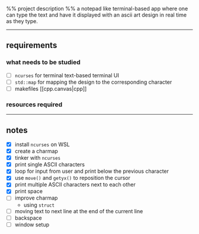 %% project description %%
a notepad like terminal-based app where one can type the text and have it displayed with an ascii art design in real time as they type.

---
## requirements
### what needs to be studied
- [ ] `ncurses` for terminal text-based terminal UI
- [ ] `std::map` for mapping the design to the corresponding character
- [ ] makefiles [[cpp.canvas|cpp]]
### resources required

---
## notes
- [x] install `ncurses` on WSL
- [x] create a charmap
- [x] tinker with `ncurses`
- [x] print single ASCII characters
- [x] loop for input from user and print below the previous character
- [x] use `move()` and `getyx()` to reposition the cursor
- [x] print multiple ASCII characters next to each other
- [x] print space
- [ ] improve charmap
	- using `struct`
- [ ] moving text to next line at the end of the current line
- [ ] backspace
- [ ] window setup